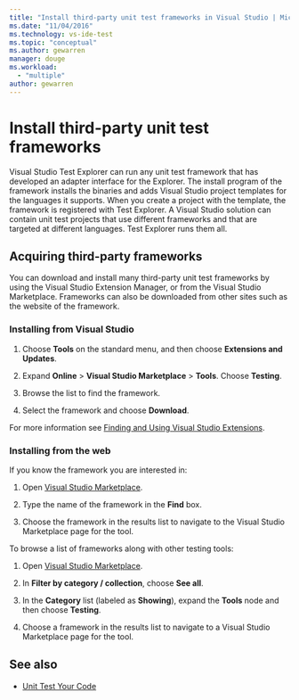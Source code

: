 ```yaml
---
title: "Install third-party unit test frameworks in Visual Studio | Microsoft Docs"
ms.date: "11/04/2016"
ms.technology: vs-ide-test
ms.topic: "conceptual"
ms.author: gewarren
manager: douge
ms.workload: 
  - "multiple"
author: gewarren
---
```

# Install third-party unit test frameworks

Visual Studio Test Explorer can run any unit test framework that has developed an adapter interface for the Explorer. The install program of the framework installs the binaries and adds Visual Studio project templates for the languages it supports. When you create a project with the template, the framework is registered with Test Explorer. A Visual Studio solution can contain unit test projects that use different frameworks and that are targeted at different languages. Test Explorer runs them all.

## Acquiring third-party frameworks

You can download and install many third-party unit test frameworks by using the Visual Studio Extension Manager, or from the Visual Studio Marketplace. Frameworks can also be downloaded from other sites such as the website of the framework.

### Installing from Visual Studio

1. Choose **Tools** on the standard menu, and then choose **Extensions and Updates**.

2. Expand **Online** > **Visual Studio Marketplace** > **Tools**. Choose **Testing**.

3. Browse the list to find the framework.

4. Select the framework and choose **Download**.

For more information see [Finding and Using Visual Studio Extensions](../ide/finding-and-using-visual-studio-extensions.md).

### Installing from the web

If you know the framework you are interested in:

1. Open [Visual Studio Marketplace](https://marketplace.visualstudio.com/vs).

2. Type the name of the framework in the **Find** box.

3. Choose the framework in the results list to navigate to the Visual Studio Marketplace page for the tool.

To browse a list of frameworks along with other testing tools:

1. Open [Visual Studio Marketplace](https://marketplace.visualstudio.com/vs).

2. In **Filter by category / collection**, choose **See all**.

3. In the **Category** list (labeled as **Showing**), expand the **Tools** node and then choose **Testing**.

4. Choose a framework in the results list to navigate to a Visual Studio Marketplace page for the tool.

## See also

- [Unit Test Your Code](../test/unit-test-your-code.md)
